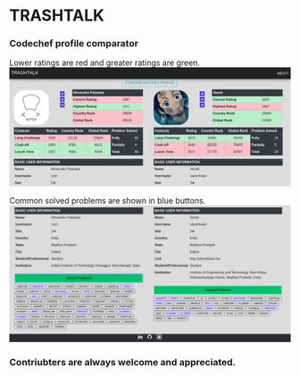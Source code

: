 # TRASHTALK
### Codechef profile comparator

Lower ratings are red and greater ratings are green.
![](images/image1)

Common solved problems are shown in blue buttons.
![](images/image2)

### Contriubters are always welcome and appreciated.
